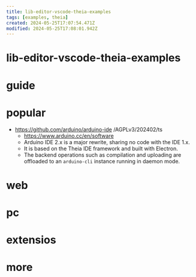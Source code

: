 ```yaml
---
title: lib-editor-vscode-theia-examples
tags: [examples, theia]
created: 2024-05-25T17:07:54.471Z
modified: 2024-05-25T17:08:01.942Z
---
```


# lib-editor-vscode-theia-examples

# guide

# popular
- https://github.com/arduino/arduino-ide /AGPLv3/202402/ts
  - https://www.arduino.cc/en/software
  - Arduino IDE 2.x is a major rewrite, sharing no code with the IDE 1.x. 
  - It is based on the Theia IDE framework and built with Electron. 
  - The backend operations such as compilation and uploading are offloaded to an `arduino-cli` instance running in daemon mode. 
# web

# pc

# extensios

# more
